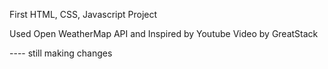 First HTML, CSS, Javascript Project

Used Open WeatherMap API and Inspired by Youtube Video by GreatStack 

---- still making changes 
